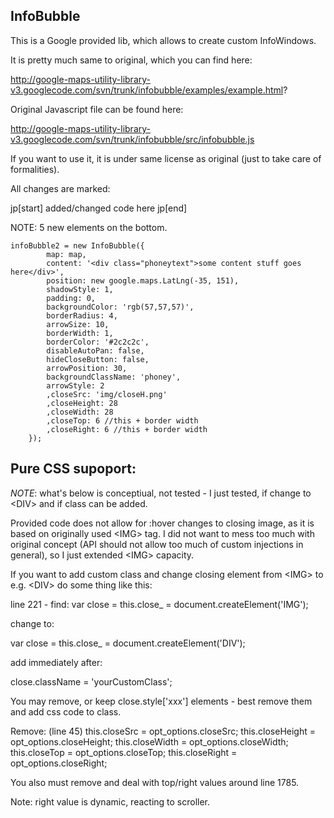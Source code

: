 InfoBubble
---------------

This is a Google provided lib, which allows to create custom InfoWindows.


It is pretty much same to original, which you can find here:

http://google-maps-utility-library-v3.googlecode.com/svn/trunk/infobubble/examples/example.html?


Original Javascript file can be found here:

http://google-maps-utility-library-v3.googlecode.com/svn/trunk/infobubble/src/infobubble.js


If you want to use it, it is under same license as original (just to take care of formalities).


All changes are marked:

jp[start] added/changed code here jp[end]

NOTE: 5 new elements on the bottom.

  	infoBubble2 = new InfoBubble({
		    map: map,
		    content: '<div class="phoneytext">some content stuff goes here</div>',
		    position: new google.maps.LatLng(-35, 151),
		    shadowStyle: 1,
		    padding: 0,
		    backgroundColor: 'rgb(57,57,57)',
		    borderRadius: 4,
		    arrowSize: 10,
		    borderWidth: 1,
		    borderColor: '#2c2c2c',
		    disableAutoPan: false,
		    hideCloseButton: false,
		    arrowPosition: 30,
		    backgroundClassName: 'phoney',
		    arrowStyle: 2
		    ,closeSrc: 'img/closeH.png'
		    ,closeHeight: 28
		    ,closeWidth: 28
		    ,closeTop: 6 //this + border width
		    ,closeRight: 6 //this + border width
		});



Pure CSS supoport:
------------------------

*NOTE*: what's below is conceptiual, not tested - I just tested, if change to &lt;DIV&gt; and if class can be added.

Provided code does not allow for :hover changes to closing image, as it is based on originally used &lt;IMG&gt; tag.
I did not want to mess too much with original concept (API should not allow too much of custom injections in general),
so I just extended &lt;IMG&gt; capacity.

If you want to add custom class and change closing element from &lt;IMG&gt; to e.g. &lt;DIV&gt; do some thing like this:

line 221 - find:
var close = this.close_ = document.createElement('IMG');

change to:

var close = this.close_ = document.createElement('DIV');

add immediately after: 

close.className = 'yourCustomClass';

You may remove, or keep close.style['xxx'] elements - best remove them and add css code to class.

Remove: (line 45)
  this.closeSrc = opt_options.closeSrc; 
  this.closeHeight = opt_options.closeHeight;
  this.closeWidth = opt_options.closeWidth;
  this.closeTop = opt_options.closeTop;
  this.closeRight = opt_options.closeRight;

You also must remove and deal with top/right values around line 1785.

Note: right value is dynamic, reacting to scroller.




